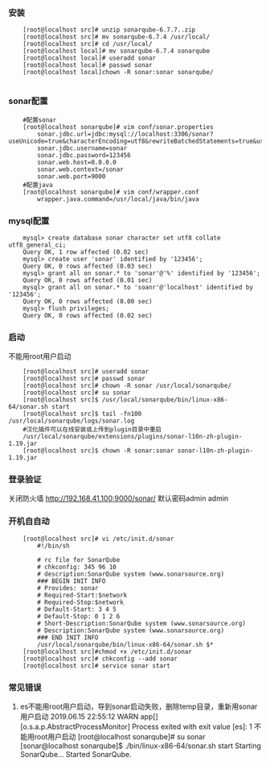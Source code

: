 
### 安装
```
    [root@localhost src]# unzip sonarqube-6.7.7..zip
    [root@localhost src]# mv sonarqube-6.7.4 /usr/local/
    [root@localhost src]# cd /usr/local/
    [root@localhost local]# mv sonarqube-6.7.4 sonarqube
    [root@localhost local]# useradd sonar
    [root@localhost local]# passwd sonar
    [root@localhost local]chown -R sonar:sonar sonarqube/
  
```
### sonar配置
```
    #配置sonar
    [root@localhost sonarqube]# vim conf/sonar.properties 
        sonar.jdbc.url=jdbc:mysql://localhost:3306/sonar?useUnicode=true&characterEncoding=utf8&rewriteBatchedStatements=true&useConfigs=maxPerformance&useSSL=false
        sonar.jdbc.username=sonar
        sonar.jdbc.password=123456
        sonar.web.host=0.0.0.0
        sonar.web.context=/sonar
        sonar.web.port=9000
    #配置java
    [root@localhost sonarqube]# vim conf/wrapper.conf 
        wrapper.java.command=/usr/local/java/bin/java
```

### mysql配置
```
    mysql> create database sonar character set utf8 collate utf8_general_ci;
    Query OK, 1 row affected (0.02 sec)
    mysql> create user 'sonar' identified by '123456';
    Query OK, 0 rows affected (0.03 sec)
    mysql> grant all on sonar.* to 'sonar'@'%' identified by '123456';
    Query OK, 0 rows affected (0.01 sec)
    mysql> grant all on sonar.* to 'soanr'@'localhost' identified by '123456';
    Query OK, 0 rows affected (0.00 sec)
    mysql> flush privileges;
    Query OK, 0 rows affected (0.02 sec)
```
### 启动
不能用root用户启动
```
    [root@localhost src]# useradd sonar
    [root@localhost src]# passwd sonar    
    [root@localhost src]# chown -R sonar /usr/local/sonarqube/
    [root@localhost src]# su sonar
    [root@localhost src]$ /usr/local/sonarqube/bin/linux-x86-64/sonar.sh start
    [root@localhost src]$ tail -fn100 /usr/local/sonarqube/logs/sonar.log
    #汉化插件可以在线安装或上传到plugin目录中重启
    /usr/local/sonarqube/extensions/plugins/sonar-l10n-zh-plugin-1.19.jar
    [root@localhost src]$ chown -R sonar:sonar sonar-l10n-zh-plugin-1.19.jar
```
### 登录验证
关闭防火墙
http://192.168.41.100:9000/sonar/
默认密码admin admin


### 开机自自动
```
    [root@localhost src]# vi /etc/init.d/sonar
        #!/bin/sh
        
        # rc file for SonarQube 
        # chkconfig: 345 96 10  
        # description:SonarQube system (www.sonarsource.org)  
        ### BEGIN INIT INFO 
        # Provides: sonar  
        # Required-Start:$network 
        # Required-Stop:$network
        # Default-Start: 3 4 5  
        # Default-Stop: 0 1 2 6  
        # Short-Description:SonarQube system (www.sonarsource.org) 
        # Description:SonarQube system (www.sonarsource.org)  
        ### END INIT INFO  
        /usr/local/sonarqube/bin/linux-x86-64/sonar.sh $* 
    [root@localhost src]#chmod +x /etc/init.d/sonar
    [root@localhost src]# chkconfig --add sonar
    [root@localhost src]# service sonar start  
```
### 常见错误 
1. es不能用root用户启动，导到sonar启动失败，删除temp目录，重新用sonar用户启动
    2019.06.15 22:55:12 WARN  app[][o.s.a.p.AbstractProcessMonitor] Process exited with exit value [es]: 1
    不能用root用户启动
    [root@localhost sonarqube]# su sonar
    [sonar@localhost sonarqube]$ ./bin/linux-x86-64/sonar.sh start
    Starting SonarQube...
    Started SonarQube.